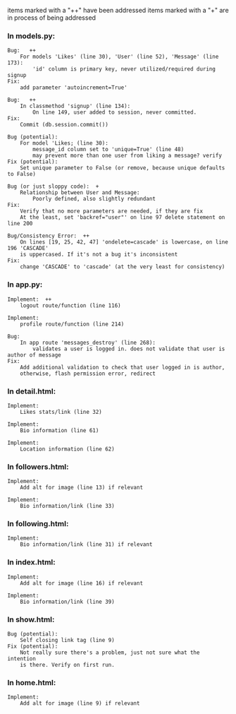 items marked with a "++" have been addressed
items marked with a "+" are in process of being addressed

### In models.py:

    Bug:   ++
        For models 'Likes' (line 30), 'User' (line 52), 'Message' (line 173):
            'id' column is primary key, never utilized/required during signup
    Fix:
        add parameter 'autoincrement=True'

    Bug:   ++
        In classmethod 'signup' (line 134):
            On line 149, user added to session, never committed. 
    Fix:
        Commit (db.session.commit())

    Bug (potential):
        For model 'Likes; (line 30):
            message_id column set to 'unique=True' (line 48)
            may prevent more than one user from liking a message? verify
    Fix (potential):
        Set unique parameter to False (or remove, because unique defaults to False)

    Bug (or just sloppy code):  +
        Relationship between User and Message:
            Poorly defined, also slightly redundant
    Fix:
        Verify that no more parameters are needed, if they are fix
        At the least, set 'backref="user"' on line 97 delete statement on line 200

    Bug/Consistency Error:  ++
        On lines [19, 25, 42, 47] 'ondelete=cascade' is lowercase, on line 196 'CASCADE'
        is uppercased. If it's not a bug it's inconsistent
    Fix:
        change 'CASCADE' to 'cascade' (at the very least for consistency)
    

### In app.py:

    Implement:  ++
        logout route/function (line 116)

    Implement:
        profile route/function (line 214)

    Bug:
        In app route 'messages_destroy' (line 268):
            validates a user is logged in. does not validate that user is author of message
    Fix:
        Add additional validation to check that user logged in is author,
        otherwise, flash permission error, redirect

### In detail.html:

    Implement:
        Likes stats/link (line 32)

    Implement:
        Bio information (line 61)

    Implement:
        Location information (line 62)

### In followers.html:

    Implement:
        Add alt for image (line 13) if relevant

    Implement:
        Bio information/link (line 33)

### In following.html:

    Implement:
        Bio information/link (line 31) if relevant

### In index.html:

    Implement:
        Add alt for image (line 16) if relevant

    Implement:
        Bio information/link (line 39)

### In show.html:

    Bug (potential):
        Self closing link tag (line 9)
    Fix (potential):
        Not really sure there's a problem, just not sure what the intention
        is there. Verify on first run.

### In home.html:

    Implement:
        Add alt for image (line 9) if relevant

